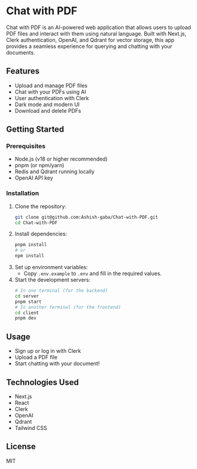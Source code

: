 # Chat with PDF

Chat with PDF is an AI-powered web application that allows users to upload PDF files and interact with them using natural language. Built with Next.js, Clerk authentication, OpenAI, and Qdrant for vector storage, this app provides a seamless experience for querying and chatting with your documents.

## Features

- Upload and manage PDF files
- Chat with your PDFs using AI
- User authentication with Clerk
- Dark mode and modern UI
- Download and delete PDFs

## Getting Started

### Prerequisites

- Node.js (v18 or higher recommended)
- pnpm (or npm/yarn)
- Redis and Qdrant running locally
- OpenAI API key

### Installation

1. Clone the repository:
   ```bash
   git clone git@github.com:Ashish-gaba/Chat-with-PDF.git
   cd Chat-with-PDF
   ```
2. Install dependencies:
   ```bash
   pnpm install
   # or
   npm install
   ```
3. Set up environment variables:
   - Copy `.env.example` to `.env` and fill in the required values.
4. Start the development servers:
   ```bash
   # In one terminal (for the backend)
   cd server
   pnpm start
   # In another terminal (for the frontend)
   cd client
   pnpm dev
   ```

## Usage

- Sign up or log in with Clerk
- Upload a PDF file
- Start chatting with your document!

## Technologies Used

- Next.js
- React
- Clerk
- OpenAI
- Qdrant
- Tailwind CSS

## License

MIT
